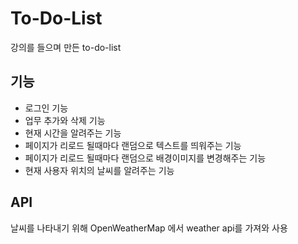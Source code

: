 # To-Do-List
강의를 들으며 만든 to-do-list

## 기능

- 로그인 기능
- 업무 추가와 삭제 기능
- 현재 시간을 알려주는 기능
- 페이지가 리로드 될때마다 랜덤으로 텍스트를 띄워주는 기능
- 페이지가 리로드 될때마다 랜덤으로 배경이미지를 변경해주는 기능
- 현재 사용자 위치의 날씨를 알려주는 기능

## API
날씨를 나타내기 위해 OpenWeatherMap 에서 weather api를 가져와 사용
